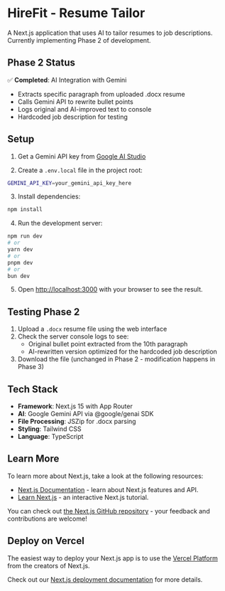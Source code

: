 # HireFit - Resume Tailor

A Next.js application that uses AI to tailor resumes to job descriptions. Currently implementing Phase 2 of development.

## Phase 2 Status

✅ **Completed**: AI Integration with Gemini

- Extracts specific paragraph from uploaded .docx resume
- Calls Gemini API to rewrite bullet points
- Logs original and AI-improved text to console
- Hardcoded job description for testing

## Setup

1. Get a Gemini API key from [Google AI Studio](https://aistudio.google.com/app/apikey)

2. Create a `.env.local` file in the project root:

```bash
GEMINI_API_KEY=your_gemini_api_key_here
```

3. Install dependencies:

```bash
npm install
```

4. Run the development server:

```bash
npm run dev
# or
yarn dev
# or
pnpm dev
# or
bun dev
```

5. Open [http://localhost:3000](http://localhost:3000) with your browser to see the result.

## Testing Phase 2

1. Upload a `.docx` resume file using the web interface
2. Check the server console logs to see:
   - Original bullet point extracted from the 10th paragraph
   - AI-rewritten version optimized for the hardcoded job description
3. Download the file (unchanged in Phase 2 - modification happens in Phase 3)

## Tech Stack

- **Framework**: Next.js 15 with App Router
- **AI**: Google Gemini API via @google/genai SDK
- **File Processing**: JSZip for .docx parsing
- **Styling**: Tailwind CSS
- **Language**: TypeScript

## Learn More

To learn more about Next.js, take a look at the following resources:

- [Next.js Documentation](https://nextjs.org/docs) - learn about Next.js features and API.
- [Learn Next.js](https://nextjs.org/learn) - an interactive Next.js tutorial.

You can check out [the Next.js GitHub repository](https://github.com/vercel/next.js) - your feedback and contributions are welcome!

## Deploy on Vercel

The easiest way to deploy your Next.js app is to use the [Vercel Platform](https://vercel.com/new?utm_medium=default-template&filter=next.js&utm_source=create-next-app&utm_campaign=create-next-app-readme) from the creators of Next.js.

Check out our [Next.js deployment documentation](https://nextjs.org/docs/app/building-your-application/deploying) for more details.
